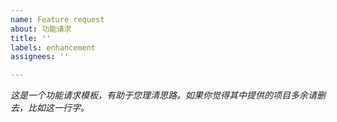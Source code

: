 ```yaml
---
name: Feature request
about: 功能请求
title: ''
labels: enhancement
assignees: ''

---
```


*这是一个功能请求模板，有助于您理清思路。如果你觉得其中提供的项目多余请删去，比如这一行字。*
